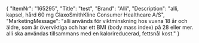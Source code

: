 {
  "ItemNr": "165295",
  "Title": "test",
  "Brand": "Alli",
  "Description": "alli, kapsel, hård 60 mg GlaxoSmithKline Consumer Healthcare A/S",
  "MarketingMessage": "alli används för viktminskning hos vuxna 18 år och äldre, som är överviktiga och har ett BMI (body mass index) på 28 eller mer. alli ska användas tillsammans med en kalorireducerad, fettsnål kost."
}